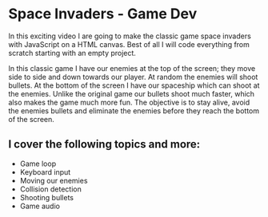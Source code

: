 # Space Invaders - Game Dev



In this exciting video I are going to make the classic game space invaders with JavaScript on a HTML canvas. Best of all I will code everything from scratch starting with an empty project.

In this classic game I have our enemies at the top of the screen; they move side to side and down towards our player. At random the enemies will shoot bullets. At the bottom of the screen I have our spaceship which can shoot at the enemies. Unlike the original game our bullets shoot much faster, which also makes the game much more fun. The objective is to stay alive, avoid the enemies bullets and eliminate the enemies before they reach the bottom of the screen.

## I cover the following topics and more:

- Game loop
- Keyboard input
- Moving our enemies
- Collision detection
- Shooting bullets
- Game audio

